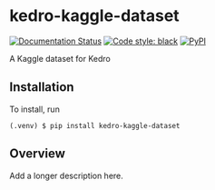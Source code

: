 # kedro-kaggle-dataset

[![Documentation Status](https://readthedocs.org/projects/kedro-kaggle-dataset/badge/?version=latest)](https://kedro-kaggle-dataset.readthedocs.io/en/latest/?badge=latest)
[![Code style: black](https://img.shields.io/badge/code%20style-black-000000.svg)](https://github.com/psf/black)
[![PyPI](https://img.shields.io/pypi/v/kedro-kaggle-dataset)](https://pypi.org/project/kedro-kaggle-dataset)

A Kaggle dataset for Kedro

## Installation

To install, run

```
(.venv) $ pip install kedro-kaggle-dataset
```

## Overview

Add a longer description here.
